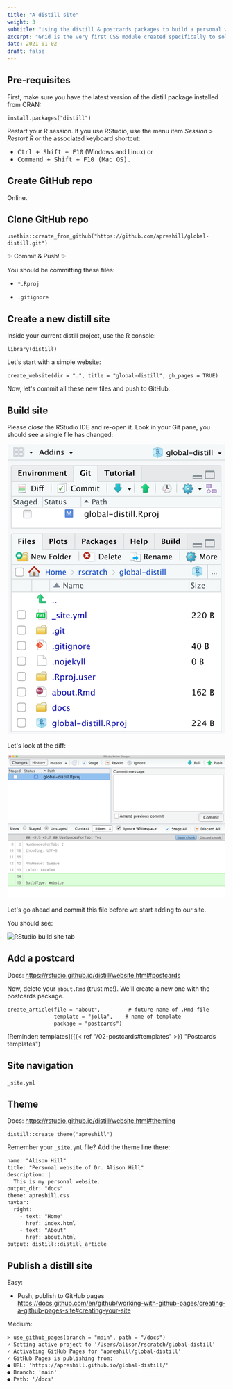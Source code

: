 ```yaml
---
title: "A distill site"
weight: 3
subtitle: "Using the distill & postcards packages to build a personal website with R Markdown."
excerpt: "Grid is the very first CSS module created specifically to solve the layout problems we’ve all been hacking our way around for as long as we’ve been making websites."
date: 2021-01-02
draft: false
---
```


## Pre-requisites

First, make sure you have the latest version of the distill package installed from CRAN:

    install.packages("distill")

Restart your R session. If you use RStudio, use the menu item *Session \> Restart R* or the associated keyboard shortcut:

-   <kbd>Ctrl + Shift + F10</kbd> (Windows and Linux) or
-   <kbd>Command + Shift + F10<kbd> (Mac OS).

## Create GitHub repo

Online.

## Clone GitHub repo

    usethis::create_from_github("https://github.com/apreshill/global-distill.git")

:sparkles: Commit & Push! :sparkles:

You should be committing these files:

-   `*.Rproj`

-   `.gitignore`

## Create a new distill site

Inside your current distill project, use the R console:

    library(distill)

Let's start with a simple website:

    create_website(dir = ".", title = "global-distill", gh_pages = TRUE)

Now, let's commit all these new files and push to GitHub.

## Build site

Please *close* the RStudio IDE and re-open it. Look in your Git pane, you should see a single file has changed:

<center>

<img src="rproj-git.png" width="500"/>

</center>

Let's look at the diff:

<center>

<img src="rproj-diff.png" width="500"/>

</center>

Let's go ahead and commit this file before we start adding to our site.

You should see:

![RStudio build site tab](https://rstudio-education.github.io/sharing-short-notice/images/screenshots/build-site.png)

## Add a postcard

Docs: <https://rstudio.github.io/distill/website.html#postcards>

Now, delete your `about.Rmd` (trust me!). We'll create a new one with the postcards package.

```
create_article(file = "about",         # future name of .Rmd file
               template = "jolla",    # name of template
               package = "postcards")
```

[Reminder: templates]({{< ref "/02-postcards#templates" >}} "Postcards templates")


## Site navigation

`_site.yml`

## Theme

Docs: <https://rstudio.github.io/distill/website.html#theming>

    distill::create_theme("apreshill")

Remember your `_site.yml` file? Add the theme line there:

``` {.yaml}
name: "Alison Hill"
title: "Personal website of Dr. Alison Hill"
description: |
  This is my personal website.
output_dir: "docs"
theme: apreshill.css
navbar:
  right:
    - text: "Home"
      href: index.html
    - text: "About"
      href: about.html
output: distill::distill_article
```

## Publish a distill site

Easy:

-   Push, publish to GitHub pages <https://docs.github.com/en/github/working-with-github-pages/creating-a-github-pages-site#creating-your-site>

Medium:

```
> use_github_pages(branch = "main", path = "/docs")
✓ Setting active project to '/Users/alison/rscratch/global-distill'
✓ Activating GitHub Pages for 'apreshill/global-distill'
✓ GitHub Pages is publishing from:
● URL: 'https://apreshill.github.io/global-distill/'
● Branch: 'main'
● Path: '/docs'
```

